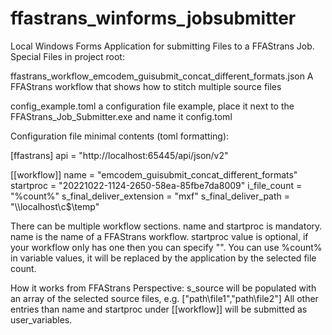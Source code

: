 # ffastrans_winforms_jobsubmitter

Local Windows Forms Application for submitting Files to a FFAStrans Job. 
Special Files in project root:

ffastrans_workflow_emcodem_guisubmit_concat_different_formats.json
A FFAStrans workflow that shows how to stitch multiple source files

config_example.toml
a configuration file example, place it next to the FFAStrans_Job_Submitter.exe and name it config.toml

Configuration file minimal contents (toml formatting):

[ffastrans]
api = "http://localhost:65445/api/json/v2"


[[workflow]]
name = "emcodem_guisubmit_concat_different_formats"
startproc = "20221022-1124-2650-58ea-85fbe7da8009"
i_file_count = "%count%"
s_final_deliver_extension = "mxf"
s_final_deliver_path = "\\\\localhost\\c$\\temp"

There can be multiple workflow sections.
name and startproc is mandatory.  
name is the name of a FFAStrans workflow.
startproc value is optional, if your workflow only has one then you can specify "".
You can use %count% in variable values, it will be replaced by the application by the selected file count.

How it works from FFAStrans Perspective:
s_source will be populated with an array of the selected source files, e.g. ["path\\file1","path\\file2"]
All other entries than name and startproc under [[workflow]] will be submitted as user_variables.